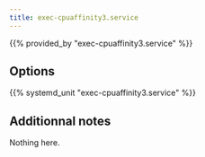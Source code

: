 ```yaml
---
title: exec-cpuaffinity3.service
---
```


{{% provided_by "exec-cpuaffinity3.service" %}}

## Options

{{% systemd_unit "exec-cpuaffinity3.service" %}}

## Additionnal notes

Nothing here.